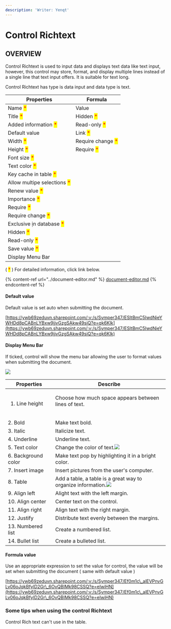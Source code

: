 ```yaml
---
description: 'Writer: Yenqt'
---
```


# Control Richtext

## OVERVIEW

Control Richtext is used to input data and displays text data like text input, however, this control may store, format, and display multiple lines instead of a single line that text input offers. It is suitable for text long.

Control Richtext has type is data input and data type is text.

| Properties                                                  | Formula                                           |
| ----------------------------------------------------------- | ------------------------------------------------- |
| Name <mark style="color:red;">\*</mark>                     | Value                                             |
| Title <mark style="color:red;">\*</mark>                    | Hidden <mark style="color:red;">\*</mark>         |
| Added information <mark style="color:red;">\*</mark>        | Read-only <mark style="color:red;">\*</mark>      |
| Default value                                               | Link <mark style="color:red;">\*</mark>           |
| Width <mark style="color:red;">\*</mark>                    | Require change <mark style="color:red;">\*</mark> |
| Height <mark style="color:red;">\*</mark>                   | Require <mark style="color:red;">\*</mark>        |
| Font size <mark style="color:red;">\*</mark>                |                                                   |
| Text color <mark style="color:red;">\*</mark>               |                                                   |
| Key cache in table <mark style="color:red;">\*</mark>       |                                                   |
| Allow multipe selections <mark style="color:red;">\*</mark> |                                                   |
| Renew value <mark style="color:red;">\*</mark>              |                                                   |
| Importance <mark style="color:red;">\*</mark>               |                                                   |
| Require <mark style="color:red;">\*</mark>                  |                                                   |
| Require change <mark style="color:red;">\*</mark>           |                                                   |
| Exclusive ịn database <mark style="color:red;">\*</mark>    |                                                   |
| Hidden <mark style="color:red;">\*</mark>                   |                                                   |
| Read-only <mark style="color:red;">\*</mark>                |                                                   |
| Save value <mark style="color:red;">\*</mark>               |                                                   |
| Display Menu Bar                                            |                                                   |

( <mark style="color:red;">\*</mark> ) For detailed information, click link below.

{% content-ref url="../document-editor.md" %}
[document-editor.md](../document-editor.md)
{% endcontent-ref %}

#### Default value

Default value is set auto when submitting the document.&#x20;

[https://ywb69zeduvn.sharepoint.com/:v:/s/Symper347/ESItBmC5IwdNieYWHDd8pCABnLYBxw9jjvGzgSAkw49siQ?e=qk6Klk](https://ywb69zeduvn.sharepoint.com/:v:/s/Symper347/ESItBmC5IwdNieYWHDd8pCABnLYBxw9jjvGzgSAkw49siQ?e=qk6Klk)

#### Display Menu Bar

If ticked, control will show the menu bar allowing the user to format values when submitting the document.

![](<../../.gitbook/assets/image (144).png>)

| Properties                    | Describe                                                                                                                   |
| ----------------------------- | -------------------------------------------------------------------------------------------------------------------------- |
| <ol><li>Line height</li></ol> | <p>Choose how much space appears between lines of text.</p><p><img src="../../.gitbook/assets/image (228).png" alt=""></p> |
| 2. Bold                       | Make text bold.                                                                                                            |
| 3. Italic                     | Italicize text.                                                                                                            |
| 4. Underline                  | Underline text.                                                                                                            |
| 5. Text color                 | Change the color of text.![](<../../.gitbook/assets/image (205).png>)                                                      |
| 6. Background color           | Make text pop by highlighting it in a bright color.                                                                        |
| 7. Insert image               | Insert pictures from the user's computer.                                                                                  |
| 8. Table                      | Add a table, a table is a great way to organize information.![](<../../.gitbook/assets/image (102).png>)                   |
| 9. Align left                 | Alight text with the left margin.                                                                                          |
| 10. Align center              | Center text on the control.                                                                                                |
| 11. Align right               | Align text with the right margin.                                                                                          |
| 12. Justify                   | Distribute text evenly between the margins.                                                                                |
| 13. Numbered list             | Create a numbered list.                                                                                                    |
| 14. Bullet list               | Create a bulleted list.                                                                                                    |

#### Formula value

Use an appropriate expression to set the value for control, the value will be set when submitting the document ( same with default value )

[https://ywb69zeduvn.sharepoint.com/:v:/s/Symper347/Ef0m1c\_alEVPnvGLv06oJqkBfylD2Gr\_6OvQBIMk98CSSQ?e=eIwiHN](https://ywb69zeduvn.sharepoint.com/:v:/s/Symper347/Ef0m1c\_alEVPnvGLv06oJqkBfylD2Gr\_6OvQBIMk98CSSQ?e=eIwiHN)

### Some tips when using the control Richtext

Control Rich text can't use in the table.
